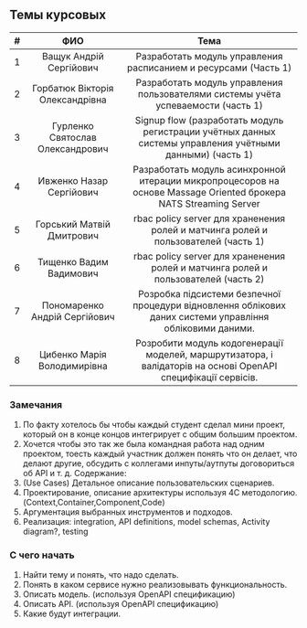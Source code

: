 ## Темы курсовых

|#| ФИО       | Тема           | 
| --- |:-------------:|:-------------:|
| 1| Ващук Андрій Сергійович | Разработать модуль управления расписанием и ресурсами (Часть 1) |
| 2| Горбатюк Вікторія Олександрівна    | Разработать модуль управления пользователями системы учёта успеваемости (часть 1) |
|3| Гурленко Святослав Олександрович | Signup flow (разработать модуль регистрации учётных данных системы управления учётными данными) (часть 1)|  
|4| Ивженко Назар Сергійович | Разработать модуль асинхронной итерации микропроцесоров на основе Massage Oriented брокера NATS Streaming Server|
|5| Горський Матвій Дмитрович | rbac policy server для храненения ролей и матчинга ролей и пользователей (часть 1)|
|6| Тищенко Вадим Вадимович | rbac policy server для храненения ролей и матчинга ролей и пользователей (часть 2)|
|7| Пономаренко Андрій Сергійович |Розробка підсистеми безпечної процедури відновлення облікових даних системи управління обліковими даними.|
|8| Цибенко Марія Володимирівна |Розробити модуль кодогенерації моделей, маршрутизатора, і валідаторів на основі OpenAPI специфікації сервісів.|






### Замечания 
1. По факту хотелось бы чтобы каждый студент сделал мини проект, который он в конце концов интегрирует с общим большим проектом.
2. Хочется чтобы это так же была командная работа над одним проектом, тоесть каждый участник должен понять что он делает, что делают другие, обсудить с коллегами инпуты/аутпуты договориться об API и т. д. 
Содержание: 
1. (Use Cases) Детальное описание пользовательских сценариев.
2. Проектирование, описание архитектуры используя 4С методологию. (Context,Container,Component,Code)
3. Аргументация выбранных инструментов и подходов.
4. Реализация: integration, API definitions, model schemas, Activity diagram?, testing

### C чего начать
1. Найти тему и понять, что надо сделать.
2. Понять в каком сервисе нужно реализовывать функциональность.
3. Описать модель. (используя OpenAPI спецификацию)
4. Описать API. (используя OpenAPI спецификацию)
5. Какие будут интеграции.
